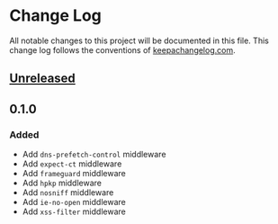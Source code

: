# Change Log
All notable changes to this project will be documented in this file. This change log follows the conventions of [keepachangelog.com](http://keepachangelog.com/).

## [Unreleased]

## 0.1.0
### Added
- Add `dns-prefetch-control` middleware
- Add `expect-ct` middleware
- Add `frameguard` middleware
- Add `hpkp` middleware
- Add `nosniff` middleware
- Add `ie-no-open` middleware
- Add `xss-filter` middleware

[Unreleased]: https://github.com/EvanHahn/ring-secure-headers/compare/0.1.0...HEAD
